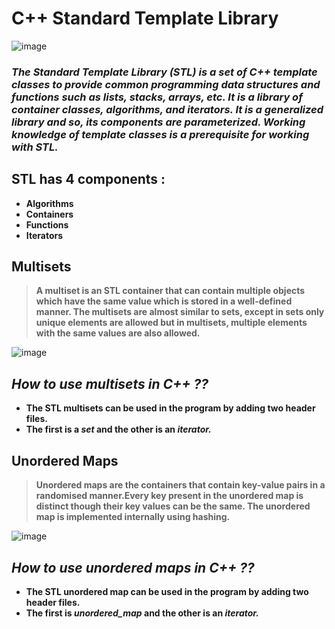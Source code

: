# C++ Standard Template Library

![image](https://user-images.githubusercontent.com/90320839/198088172-469d5af2-0bed-42bc-b5f9-432d0cac96c3.png)

### *The Standard Template Library (STL) is a set of C++ template classes to provide common programming data structures and functions such as lists, stacks, arrays, etc. It is a library of container classes, algorithms, and iterators. It is a generalized library and so, its components are parameterized. Working knowledge of template classes is a prerequisite for working with STL.*

## STL has 4 components :
- **Algorithms**
- **Containers**
- **Functions**
- **Iterators**

## Multisets
> **A multiset is an STL container that can contain multiple objects which have the same value which is stored in a well-defined manner. The multisets are almost similar to sets, except in sets only unique elements are allowed but in multisets, multiple elements with the same values are also allowed.**

![image](https://user-images.githubusercontent.com/90320839/200189157-3d4532ef-a0ca-46d1-bbfc-36d16bd1b259.png)

## *How to use multisets in C++ ??*

- **The STL multisets can be used in the program by adding two header files.**
- **The first is a *set* and the other is an *iterator.***

## Unordered Maps
> **Unordered maps are the containers that contain key-value pairs in a randomised manner.Every key present in the unordered map is distinct though their key values can be the same. The unordered map is implemented internally using hashing.**

![image](https://user-images.githubusercontent.com/90320839/200189172-c51c2f15-3284-43bd-b5a9-630d96d9e869.png)

## *How to use unordered maps in C++ ??*

- **The STL unordered map can be used in the program by adding two header files.**
- **The first is *unordered_map* and the other is an *iterator.***
